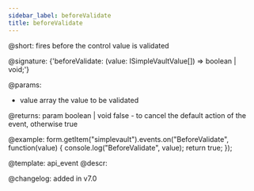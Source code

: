 ```yaml
---
sidebar_label: beforeValidate
title: beforeValidate
---          
```


@short: fires before the control value is validated

@signature: {'beforeValidate: (value: ISimpleVaultValue[]) => boolean | void;'}

@params:
- value       array  the value to be validated

@returns:
param   boolean | void     false - to cancel the default action of the event, otherwise true

@example:
form.getItem("simplevault").events.on("BeforeValidate", function(value) {
    console.log("BeforeValidate", value);
    return true;
});


@template: api_event
@descr:


@changelog: added in v7.0
